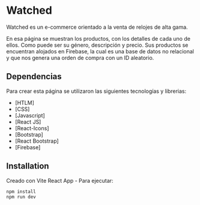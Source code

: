 # Watched

Watched es un e-commerce orientado a la venta de relojes de alta gama.

En esa página se muestran los productos, con los detalles de cada uno de ellos. Como puede ser su género, descripción y precio. Sus productos se encuentran alojados en Firebase, la cual es una base de datos no relacional y que nos genera una orden de compra con un ID aleatorio.


## Dependencias

Para crear esta página se utilizaron las siguientes tecnologías y librerias:

- [HTLM]
- [CSS]
- [Javascript] 
- [React JS] 
- [React-Icons]
- [Bootstrap] 
- [React Bootstrap]
- [Firebase]


## Installation

Creado con Vite React App - Para ejecutar:
```sh
npm install
npm run dev
```